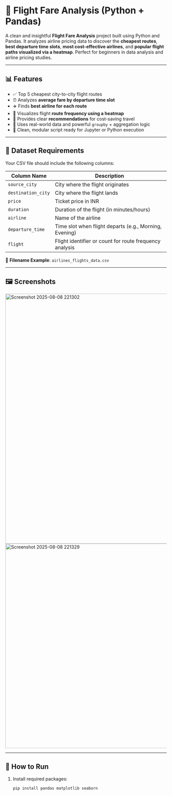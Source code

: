 # 🛫 Flight Fare Analysis (Python + Pandas)

A clean and insightful **Flight Fare Analysis** project built using Python and Pandas. It analyzes airline pricing data to discover the **cheapest routes**, **best departure time slots**, **most cost-effective airlines**, and **popular flight paths visualized via a heatmap**. Perfect for beginners in data analysis and airline pricing studies.

---

## 📊 Features

- ✅ Top 5 cheapest city-to-city flight routes
- ⏰ Analyzes **average fare by departure time slot**
- ✈️ Finds **best airline for each route**
- 🧭 Visualizes flight **route frequency using a heatmap**
- 📌 Provides clear **recommendations** for cost-saving travel
- 🧠 Uses real-world data and powerful `groupby` + aggregation logic
- 📂 Clean, modular script ready for Jupyter or Python execution

---

## 📁 Dataset Requirements

Your CSV file should include the following columns:

| Column Name        | Description                                             |
|--------------------|---------------------------------------------------------|
| `source_city`      | City where the flight originates                        |
| `destination_city` | City where the flight lands                             |
| `price`            | Ticket price in INR                                     |
| `duration`         | Duration of the flight (in minutes/hours)               |
| `airline`          | Name of the airline                                     |
| `departure_time`   | Time slot when flight departs (e.g., Morning, Evening)  |
| `flight`           | Flight identifier or count for route frequency analysis |

📝 **Filename Example**: `airlines_flights_data.csv`

---

## 🖼️ Screenshots

<img width="1052" height="778" alt="Screenshot 2025-08-08 221302" src="https://github.com/user-attachments/assets/1b56b2e6-97c8-4f83-abca-0b8a1a17090a" />
<img width="698" height="637" alt="Screenshot 2025-08-08 221329" src="https://github.com/user-attachments/assets/ba684ae9-370e-4662-88d0-068c20bb9e7c" />

---

## 🚀 How to Run

1. Install required packages:
   ```bash
   pip install pandas matplotlib seaborn
